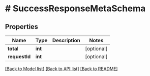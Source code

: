 # # SuccessResponseMetaSchema

## Properties

Name | Type | Description | Notes
------------ | ------------- | ------------- | -------------
**total** | **int** |  | [optional]
**requestId** | **int** |  | [optional]

[[Back to Model list]](../../README.md#models) [[Back to API list]](../../README.md#endpoints) [[Back to README]](../../README.md)
